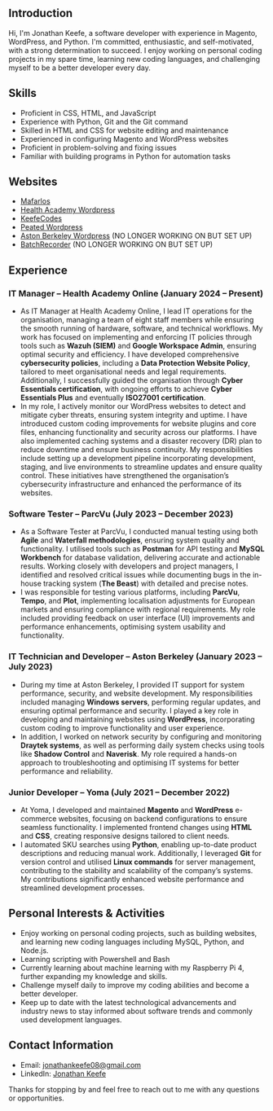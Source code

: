 ﻿## Introduction
Hi, I'm Jonathan Keefe, a software developer with experience in Magento, WordPress, and Python. I'm committed, enthusiastic, and self-motivated, with a strong determination to succeed. I enjoy working on personal coding projects in my spare time, learning new coding languages, and challenging myself to be a better developer every day.

## Skills
- Proficient in CSS, HTML, and JavaScript
- Experience with Python, Git and the Git command
- Skilled in HTML and CSS for website editing and maintenance
- Experienced in configuring Magento and WordPress websites
- Proficient in problem-solving and fixing issues
- Familiar with building programs in Python for automation tasks

## Websites

- [Mafarlos](https://mafarlos.com/)
- [Health Academy Wordpress](https://healthacademyonline.co.uk/)
- [KeefeCodes](https://www.keefecodes.com)
- [Peated Wordpress](https://www.peated.co.uk)
- [Aston Berkeley Wordpress](https://www.astonberkeley.com/) (NO LONGER WORKING ON BUT SET UP)
- [BatchRecorder](https://batchrecorder.com/) (NO LONGER WORKING ON BUT SET UP)

## Experience
### IT Manager – Health Academy Online (January 2024 – Present)
- As IT Manager at Health Academy Online, I lead IT operations for the organisation, managing a team of eight staff members while ensuring the smooth running of hardware, software, and technical workflows. My work has focused on implementing and enforcing IT policies through tools such as **Wazuh (SIEM)** and **Google Workspace Admin**, ensuring optimal security and efficiency. I have developed comprehensive **cybersecurity policies**, including a **Data Protection Website Policy**, tailored to meet organisational needs and legal requirements. Additionally, I successfully guided the organisation through **Cyber Essentials certification**, with ongoing efforts to achieve **Cyber Essentials Plus** and eventually **ISO27001 certification**.
- In my role, I actively monitor our WordPress websites to detect and mitigate cyber threats, ensuring system integrity and uptime. I have introduced custom coding improvements for website plugins and core files, enhancing functionality and security across our platforms. I have also implemented caching systems and a disaster recovery (DR) plan to reduce downtime and ensure business continuity. My responsibilities include setting up a development pipeline incorporating development, staging, and live environments to streamline updates and ensure quality control. These initiatives have strengthened the organisation’s cybersecurity infrastructure and enhanced the performance of its websites.

### Software Tester – ParcVu (July 2023 – December 2023)
- As a Software Tester at ParcVu, I conducted manual testing using both **Agile** and **Waterfall methodologies**, ensuring system quality and functionality. I utilised tools such as **Postman** for API testing and **MySQL Workbench** for database validation, delivering accurate and actionable results. Working closely with developers and project managers, I identified and resolved critical issues while documenting bugs in the in-house tracking system (**The Beast**) with detailed and precise notes.
- I was responsible for testing various platforms, including **ParcVu**, **Tempo**, and **Plot**, implementing localisation adjustments for European markets and ensuring compliance with regional requirements. My role included providing feedback on user interface (UI) improvements and performance enhancements, optimising system usability and functionality.

### IT Technician and Developer – Aston Berkeley (January 2023 – July 2023)
- During my time at Aston Berkeley, I provided IT support for system performance, security, and website development. My responsibilities included managing **Windows servers**, performing regular updates, and ensuring optimal performance and security. I played a key role in developing and maintaining websites using **WordPress**, incorporating custom coding to improve functionality and user experience.
- In addition, I worked on network security by configuring and monitoring **Draytek systems**, as well as performing daily system checks using tools like **Shadow Control** and **Naverisk**. My role required a hands-on approach to troubleshooting and optimising IT systems for better performance and reliability.

### Junior Developer – Yoma (July 2021 – December 2022)
- At Yoma, I developed and maintained **Magento** and **WordPress** e-commerce websites, focusing on backend configurations to ensure seamless functionality. I implemented frontend changes using **HTML** and **CSS**, creating responsive designs tailored to client needs.
- I automated SKU searches using **Python**, enabling up-to-date product descriptions and reducing manual work. Additionally, I leveraged **Git** for version control and utilised **Linux commands** for server management, contributing to the stability and scalability of the company’s systems. My contributions significantly enhanced website performance and streamlined development processes.

## Personal Interests & Activities
- Enjoy working on personal coding projects, such as building websites, and learning new coding languages including MySQL, Python, and Node.js.
- Learning scripting with Powershell and Bash
- Currently learning about machine learning with my Raspberry Pi 4, further expanding my knowledge and skills.
- Challenge myself daily to improve my coding abilities and become a better developer.
- Keep up to date with the latest technological advancements and industry news to stay informed about software trends and commonly used development languages.

## Contact Information
- Email: [jonathankeefe08@gmail.com](mailto:jonathankeefe08@gmail.com)
- LinkedIn: [Jonathan Keefe](https://www.linkedin.com/in/jonathan-keefe-39022b175/)

Thanks for stopping by and feel free to reach out to me with any questions or opportunities.
